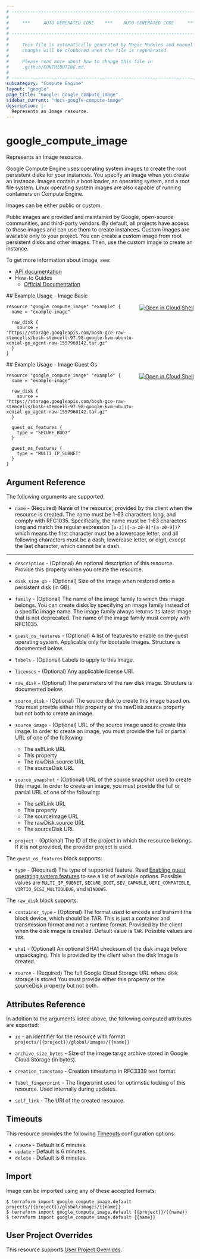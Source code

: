 ```yaml
---
# ----------------------------------------------------------------------------
#
#     ***     AUTO GENERATED CODE    ***    AUTO GENERATED CODE     ***
#
# ----------------------------------------------------------------------------
#
#     This file is automatically generated by Magic Modules and manual
#     changes will be clobbered when the file is regenerated.
#
#     Please read more about how to change this file in
#     .github/CONTRIBUTING.md.
#
# ----------------------------------------------------------------------------
subcategory: "Compute Engine"
layout: "google"
page_title: "Google: google_compute_image"
sidebar_current: "docs-google-compute-image"
description: |-
  Represents an Image resource.
---
```


# google\_compute\_image

Represents an Image resource.

Google Compute Engine uses operating system images to create the root
persistent disks for your instances. You specify an image when you create
an instance. Images contain a boot loader, an operating system, and a
root file system. Linux operating system images are also capable of
running containers on Compute Engine.

Images can be either public or custom.

Public images are provided and maintained by Google, open-source
communities, and third-party vendors. By default, all projects have
access to these images and can use them to create instances.  Custom
images are available only to your project. You can create a custom image
from root persistent disks and other images. Then, use the custom image
to create an instance.


To get more information about Image, see:

* [API documentation](https://cloud.google.com/compute/docs/reference/v1/images)
* How-to Guides
    * [Official Documentation](https://cloud.google.com/compute/docs/images)

<div class = "oics-button" style="float: right; margin: 0 0 -15px">
  <a href="https://console.cloud.google.com/cloudshell/open?cloudshell_git_repo=https%3A%2F%2Fgithub.com%2Fterraform-google-modules%2Fdocs-examples.git&cloudshell_working_dir=image_basic&cloudshell_image=gcr.io%2Fgraphite-cloud-shell-images%2Fterraform%3Alatest&open_in_editor=main.tf&cloudshell_print=.%2Fmotd&cloudshell_tutorial=.%2Ftutorial.md" target="_blank">
    <img alt="Open in Cloud Shell" src="//gstatic.com/cloudssh/images/open-btn.svg" style="max-height: 44px; margin: 32px auto; max-width: 100%;">
  </a>
</div>
## Example Usage - Image Basic


```hcl
resource "google_compute_image" "example" {
  name = "example-image"

  raw_disk {
    source = "https://storage.googleapis.com/bosh-gce-raw-stemcells/bosh-stemcell-97.98-google-kvm-ubuntu-xenial-go_agent-raw-1557960142.tar.gz"
  }
}
```
<div class = "oics-button" style="float: right; margin: 0 0 -15px">
  <a href="https://console.cloud.google.com/cloudshell/open?cloudshell_git_repo=https%3A%2F%2Fgithub.com%2Fterraform-google-modules%2Fdocs-examples.git&cloudshell_working_dir=image_guest_os&cloudshell_image=gcr.io%2Fgraphite-cloud-shell-images%2Fterraform%3Alatest&open_in_editor=main.tf&cloudshell_print=.%2Fmotd&cloudshell_tutorial=.%2Ftutorial.md" target="_blank">
    <img alt="Open in Cloud Shell" src="//gstatic.com/cloudssh/images/open-btn.svg" style="max-height: 44px; margin: 32px auto; max-width: 100%;">
  </a>
</div>
## Example Usage - Image Guest Os


```hcl
resource "google_compute_image" "example" {
  name = "example-image"

  raw_disk {
    source = "https://storage.googleapis.com/bosh-gce-raw-stemcells/bosh-stemcell-97.98-google-kvm-ubuntu-xenial-go_agent-raw-1557960142.tar.gz"
  }

  guest_os_features {
    type = "SECURE_BOOT"
  }

  guest_os_features {
    type = "MULTI_IP_SUBNET"
  }
}
```

## Argument Reference

The following arguments are supported:


* `name` -
  (Required)
  Name of the resource; provided by the client when the resource is
  created. The name must be 1-63 characters long, and comply with
  RFC1035. Specifically, the name must be 1-63 characters long and
  match the regular expression `[a-z]([-a-z0-9]*[a-z0-9])?` which means
  the first character must be a lowercase letter, and all following
  characters must be a dash, lowercase letter, or digit, except the
  last character, which cannot be a dash.


- - -


* `description` -
  (Optional)
  An optional description of this resource. Provide this property when
  you create the resource.

* `disk_size_gb` -
  (Optional)
  Size of the image when restored onto a persistent disk (in GB).

* `family` -
  (Optional)
  The name of the image family to which this image belongs. You can
  create disks by specifying an image family instead of a specific
  image name. The image family always returns its latest image that is
  not deprecated. The name of the image family must comply with
  RFC1035.

* `guest_os_features` -
  (Optional)
  A list of features to enable on the guest operating system.
  Applicable only for bootable images.
  Structure is documented below.

* `labels` -
  (Optional)
  Labels to apply to this Image.

* `licenses` -
  (Optional)
  Any applicable license URI.

* `raw_disk` -
  (Optional)
  The parameters of the raw disk image.
  Structure is documented below.

* `source_disk` -
  (Optional)
  The source disk to create this image based on.
  You must provide either this property or the
  rawDisk.source property but not both to create an image.

* `source_image` -
  (Optional)
  URL of the source image used to create this image. In order to create an image, you must provide the full or partial
  URL of one of the following:
  * The selfLink URL
  * This property
  * The rawDisk.source URL
  * The sourceDisk URL

* `source_snapshot` -
  (Optional)
  URL of the source snapshot used to create this image.
  In order to create an image, you must provide the full or partial URL of one of the following:
  * The selfLink URL
  * This property
  * The sourceImage URL
  * The rawDisk.source URL
  * The sourceDisk URL

* `project` - (Optional) The ID of the project in which the resource belongs.
    If it is not provided, the provider project is used.


The `guest_os_features` block supports:

* `type` -
  (Required)
  The type of supported feature. Read [Enabling guest operating system features](https://cloud.google.com/compute/docs/images/create-delete-deprecate-private-images#guest-os-features) to see a list of available options.
  Possible values are `MULTI_IP_SUBNET`, `SECURE_BOOT`, `SEV_CAPABLE`, `UEFI_COMPATIBLE`, `VIRTIO_SCSI_MULTIQUEUE`, and `WINDOWS`.

The `raw_disk` block supports:

* `container_type` -
  (Optional)
  The format used to encode and transmit the block device, which
  should be TAR. This is just a container and transmission format
  and not a runtime format. Provided by the client when the disk
  image is created.
  Default value is `TAR`.
  Possible values are `TAR`.

* `sha1` -
  (Optional)
  An optional SHA1 checksum of the disk image before unpackaging.
  This is provided by the client when the disk image is created.

* `source` -
  (Required)
  The full Google Cloud Storage URL where disk storage is stored
  You must provide either this property or the sourceDisk property
  but not both.

## Attributes Reference

In addition to the arguments listed above, the following computed attributes are exported:

* `id` - an identifier for the resource with format `projects/{{project}}/global/images/{{name}}`

* `archive_size_bytes` -
  Size of the image tar.gz archive stored in Google Cloud Storage (in
  bytes).

* `creation_timestamp` -
  Creation timestamp in RFC3339 text format.

* `label_fingerprint` -
  The fingerprint used for optimistic locking of this resource. Used
  internally during updates.
* `self_link` - The URI of the created resource.


## Timeouts

This resource provides the following
[Timeouts](/docs/configuration/resources.html#timeouts) configuration options:

- `create` - Default is 6 minutes.
- `update` - Default is 6 minutes.
- `delete` - Default is 6 minutes.

## Import


Image can be imported using any of these accepted formats:

```
$ terraform import google_compute_image.default projects/{{project}}/global/images/{{name}}
$ terraform import google_compute_image.default {{project}}/{{name}}
$ terraform import google_compute_image.default {{name}}
```

## User Project Overrides

This resource supports [User Project Overrides](https://www.terraform.io/docs/providers/google/guides/provider_reference.html#user_project_override).
